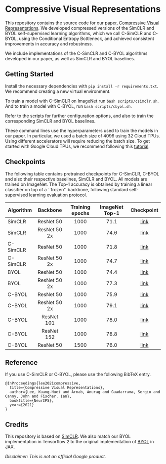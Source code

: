 # Compressive Visual Representations

This repository contains the source code for our paper,
[Compressive Visual Representations](https://arxiv.org/abs/2109.12909).
We developed compressed versions of the SimCLR and BYOL self-supervised learning
algorithms, which we call C-SimCLR and C-BYOL, using the Conditional Entropy
Bottleneck, and achieved consistent improvements in accuracy and robustness.

We include implementations of the C-SimCLR and C-BYOL algorithms developed in
our paper, as well as SimCLR and BYOL baselines.

## Getting Started

Install the necessary dependencies with `pip install -r requirements.txt`.
We recommend creating a new virtual environment.

To train a model with C-SimCLR on ImageNet run
`bash scripts/csimclr.sh`. And to train a model with C-BYOL, run
`bash scripts/cbyol.sh`.

Refer to the scripts for further configuration options, and also to train the
corresponding SimCLR and BYOL baselines.

These command lines use the hyperparameters used to train the models in our
paper. In particular, we used a batch size of 4096 using 32 Cloud TPUs.
Using different accelerators will require reducing the batch size.
To get started with Google Cloud TPUs, we recommend following this
[tutorial](https://cloud.google.com/tpu/docs/tutorials/mnist).

## Checkpoints

The following table contains pretrained checkpoints for C-SimCLR, C-BYOL and
also their respective baselines, SimCLR and BYOL. All models are trained on
ImageNet. The Top-1 accuracy is obtained by training a linear classifier on top
of a ``frozen'' backbone, following standard self-supervised learning evaluation
protocol.

| Algorithm | Backbone     | Training epochs | ImageNet Top-1 | Checkpoint |
|-----------|:------------:|:---------------:|:--------------:|:-----:|
| SimCLR    | ResNet 50    | 1000            | 71.1           | [link](https://storage.googleapis.com/rl-infra-public/compressive-visual-representations/checkpoints/simclr/resnet50/checkpoint.tar.gz)      |
| SimCLR    | ResNet 50 2x | 1000            | 74.6           | [link](https://storage.googleapis.com/rl-infra-public/compressive-visual-representations/checkpoints/simclr/resnet50-2x/checkpoint.tar.gz)      |
| C-SimCLR  | ResNet 50    | 1000            | 71.8           | [link](https://storage.googleapis.com/rl-infra-public/compressive-visual-representations/checkpoints/simclr/resnet50/checkpoint.tar.gz)      |
| C-SimCLR  | ResNet 50 2x | 1000            | 74.7           | [link](https://storage.googleapis.com/rl-infra-public/compressive-visual-representations/checkpoints/simclr/resnet50-2x/checkpoint.tar.gz)      |
| BYOL      | ResNet 50    | 1000            | 74.4           | [link](https://storage.googleapis.com/rl-infra-public/compressive-visual-representations/checkpoints/byol/resnet50/checkpoint.tar.gz)      |
| BYOL      | ResNet 50 2x | 1000            | 77.3           | [link](https://storage.googleapis.com/rl-infra-public/compressive-visual-representations/checkpoints/byol/resnet50-2x/checkpoint.tar.gz)      |
| C-BYOL    | ResNet 50    | 1000            | 75.9           | [link](https://storage.googleapis.com/rl-infra-public/compressive-visual-representations/checkpoints/cbyol/resnet50/1000_epochs/checkpoint.tar.gz)      |
| C-BYOL    | ResNet 50 2x | 1000            | 79.1           | [link](https://storage.googleapis.com/rl-infra-public/compressive-visual-representations/checkpoints/cbyol/resnet50-2x/checkpoint.tar.gz)      |
| C-BYOL    | ResNet 101   | 1000            | 78.0           | [link](https://storage.googleapis.com/rl-infra-public/compressive-visual-representations/checkpoints/cbyol/resnet101/checkpoint.tar.gz)      |
| C-BYOL    | ResNet 152   | 1000            | 78.8           | [link](https://storage.googleapis.com/rl-infra-public/compressive-visual-representations/checkpoints/cbyol/resnet152/checkpoint.tar.gz)      |
| C-BYOL    | ResNet 50    | 1500            | 76.0           | [link](https://storage.googleapis.com/rl-infra-public/compressive-visual-representations/checkpoints/cbyol/resnet50/1500_epochs/checkpoint.tar.gz)      |

## Reference

If you use C-SimCLR or C-BYOL, please use the following BibTeX entry.
```
@InProceedings{lee2021compressive,
  title={Compressive Visual Representations},
  author={Lee, Kuang-Huei and Arnab, Anurag and Guadarrama, Sergio and Canny, John and Fischer, Ian},
  booktitle={NeurIPS},
  year={2021}
}
```

## Credits

This repository is based on [SimCLR](https://github.com/google-research/simclr).
We also match our BYOL implementation in Tensorflow 2 to the original
implementation of
[BYOL](https://github.com/deepmind/deepmind-research/tree/master/byol) in JAX.


*Disclaimer: This is not an official Google product.*
